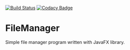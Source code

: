 [![Build Status](https://travis-ci.com/Kryszak/FileManager.svg?branch=master)](https://travis-ci.com/Kryszak/FileManager)
[![Codacy Badge](https://app.codacy.com/project/badge/Grade/20082167ba4b47c0bdc8f01a4e5bddcf)](https://www.codacy.com/gh/Kryszak/FileManager/dashboard?utm_source=github.com&amp;utm_medium=referral&amp;utm_content=Kryszak/FileManager&amp;utm_campaign=Badge_Grade)
# FileManager
Simple file manager program written with JavaFX library.
